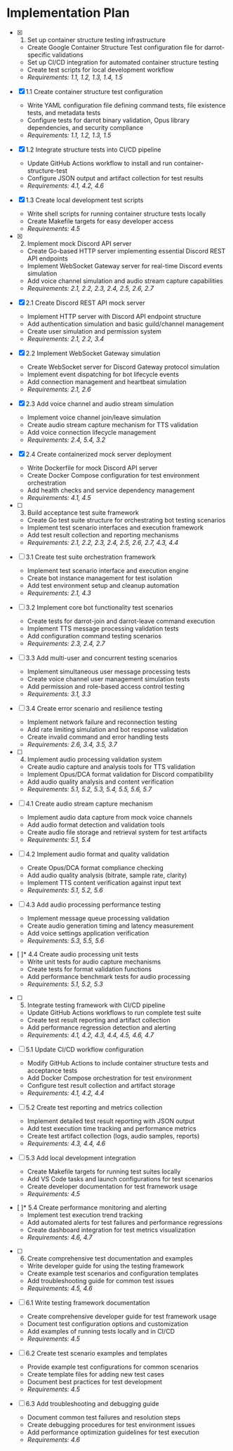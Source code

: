 # Implementation Plan

- [x] 1. Set up container structure testing infrastructure





  - Create Google Container Structure Test configuration file for darrot-specific validations
  - Set up CI/CD integration for automated container structure testing
  - Create test scripts for local development workflow
  - _Requirements: 1.1, 1.2, 1.3, 1.4, 1.5_

- [x] 1.1 Create container structure test configuration


  - Write YAML configuration file defining command tests, file existence tests, and metadata tests
  - Configure tests for darrot binary validation, Opus library dependencies, and security compliance
  - _Requirements: 1.1, 1.2, 1.3, 1.5_

- [x] 1.2 Integrate structure tests into CI/CD pipeline


  - Update GitHub Actions workflow to install and run container-structure-test
  - Configure JSON output and artifact collection for test results
  - _Requirements: 4.1, 4.2, 4.6_

- [x] 1.3 Create local development test scripts


  - Write shell scripts for running container structure tests locally
  - Create Makefile targets for easy developer access
  - _Requirements: 4.5_

- [x] 2. Implement mock Discord API server





  - Create Go-based HTTP server implementing essential Discord REST API endpoints
  - Implement WebSocket Gateway server for real-time Discord events simulation
  - Add voice channel simulation and audio stream capture capabilities
  - _Requirements: 2.1, 2.2, 2.3, 2.4, 2.5, 2.6, 2.7_

- [x] 2.1 Create Discord REST API mock server


  - Implement HTTP server with Discord API endpoint structure
  - Add authentication simulation and basic guild/channel management
  - Create user simulation and permission system
  - _Requirements: 2.1, 2.2, 3.4_

- [x] 2.2 Implement WebSocket Gateway simulation


  - Create WebSocket server for Discord Gateway protocol simulation
  - Implement event dispatching for bot lifecycle events
  - Add connection management and heartbeat simulation
  - _Requirements: 2.1, 2.6_

- [x] 2.3 Add voice channel and audio stream simulation


  - Implement voice channel join/leave simulation
  - Create audio stream capture mechanism for TTS validation
  - Add voice connection lifecycle management
  - _Requirements: 2.4, 5.4, 3.2_

- [x] 2.4 Create containerized mock server deployment


  - Write Dockerfile for mock Discord API server
  - Create Docker Compose configuration for test environment orchestration
  - Add health checks and service dependency management
  - _Requirements: 4.1, 4.5_

- [ ] 3. Build acceptance test suite framework
  - Create Go test suite structure for orchestrating bot testing scenarios
  - Implement test scenario interfaces and execution framework
  - Add test result collection and reporting mechanisms
  - _Requirements: 2.1, 2.2, 2.3, 2.4, 2.5, 2.6, 2.7, 4.3, 4.4_

- [ ] 3.1 Create test suite orchestration framework
  - Implement test scenario interface and execution engine
  - Create bot instance management for test isolation
  - Add test environment setup and cleanup automation
  - _Requirements: 2.1, 4.3_

- [ ] 3.2 Implement core bot functionality test scenarios
  - Create tests for darrot-join and darrot-leave command execution
  - Implement TTS message processing validation tests
  - Add configuration command testing scenarios
  - _Requirements: 2.3, 2.4, 2.7_

- [ ] 3.3 Add multi-user and concurrent testing scenarios
  - Implement simultaneous user message processing tests
  - Create voice channel user management simulation tests
  - Add permission and role-based access control testing
  - _Requirements: 3.1, 3.3_

- [ ] 3.4 Create error scenario and resilience testing
  - Implement network failure and reconnection testing
  - Add rate limiting simulation and bot response validation
  - Create invalid command and error handling tests
  - _Requirements: 2.6, 3.4, 3.5, 3.7_

- [ ] 4. Implement audio processing validation system
  - Create audio capture and analysis tools for TTS validation
  - Implement Opus/DCA format validation for Discord compatibility
  - Add audio quality analysis and content verification
  - _Requirements: 5.1, 5.2, 5.3, 5.4, 5.5, 5.6, 5.7_

- [ ] 4.1 Create audio stream capture mechanism
  - Implement audio data capture from mock voice channels
  - Add audio format detection and validation tools
  - Create audio file storage and retrieval system for test artifacts
  - _Requirements: 5.1, 5.4_

- [ ] 4.2 Implement audio format and quality validation
  - Create Opus/DCA format compliance checking
  - Add audio quality analysis (bitrate, sample rate, clarity)
  - Implement TTS content verification against input text
  - _Requirements: 5.1, 5.2, 5.6_

- [ ] 4.3 Add audio processing performance testing
  - Implement message queue processing validation
  - Create audio generation timing and latency measurement
  - Add voice settings application verification
  - _Requirements: 5.3, 5.5, 5.6_

- [ ]* 4.4 Create audio processing unit tests
  - Write unit tests for audio capture mechanisms
  - Create tests for format validation functions
  - Add performance benchmark tests for audio processing
  - _Requirements: 5.1, 5.2, 5.3_

- [ ] 5. Integrate testing framework with CI/CD pipeline
  - Update GitHub Actions workflows to run complete test suite
  - Create test result reporting and artifact collection
  - Add performance regression detection and alerting
  - _Requirements: 4.1, 4.2, 4.3, 4.4, 4.5, 4.6, 4.7_

- [ ] 5.1 Update CI/CD workflow configuration
  - Modify GitHub Actions to include container structure tests and acceptance tests
  - Add Docker Compose orchestration for test environment
  - Configure test result collection and artifact storage
  - _Requirements: 4.1, 4.2, 4.4_

- [ ] 5.2 Create test reporting and metrics collection
  - Implement detailed test result reporting with JSON output
  - Add test execution time tracking and performance metrics
  - Create test artifact collection (logs, audio samples, reports)
  - _Requirements: 4.3, 4.4, 4.6_

- [ ] 5.3 Add local development integration
  - Create Makefile targets for running test suites locally
  - Add VS Code tasks and launch configurations for test scenarios
  - Create developer documentation for test framework usage
  - _Requirements: 4.5_

- [ ]* 5.4 Create performance monitoring and alerting
  - Implement test execution trend tracking
  - Add automated alerts for test failures and performance regressions
  - Create dashboard integration for test metrics visualization
  - _Requirements: 4.6, 4.7_

- [ ] 6. Create comprehensive test documentation and examples
  - Write developer guide for using the testing framework
  - Create example test scenarios and configuration templates
  - Add troubleshooting guide for common test issues
  - _Requirements: 4.5, 4.6_

- [ ] 6.1 Write testing framework documentation
  - Create comprehensive developer guide for test framework usage
  - Document test configuration options and customization
  - Add examples of running tests locally and in CI/CD
  - _Requirements: 4.5_

- [ ] 6.2 Create test scenario examples and templates
  - Provide example test configurations for common scenarios
  - Create template files for adding new test cases
  - Document best practices for test development
  - _Requirements: 4.5_

- [ ] 6.3 Add troubleshooting and debugging guide
  - Document common test failures and resolution steps
  - Create debugging procedures for test environment issues
  - Add performance optimization guidelines for test execution
  - _Requirements: 4.6_